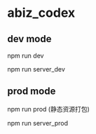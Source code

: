 # abiz_codex

## dev mode
  npm run dev
  
  npm run server_dev
  
## prod mode
  npm run prod (静态资源打包)
  
  npm run server_prod
  
